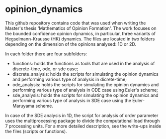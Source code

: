 # opinion_dynamics

This github repository contains code that was used when writing the Master's thesis 'Mathematics of Opinion Formation'.
The work focuses on the bounded confidence opinion dynamics, in particular, three variants of Hegselmann-Krausse (HK) dynamics.
The files are located in two folders depending on the dimension of the opinions analysed: 1D or 2D.

In each folder there are four subfolders: 
- functions: holds the functions as tools that are used in the analysis of discrete-time, ode, or sde case; 
- discrete_analysis: holds the scripts for simulating the opinion dynamics and performing various type of analysis in dicrete-time; 
- ode_analysis: holds the scripts for simulating the opinion dynamics and performing various type of analysis in ODE case using Euler's scheme; 
- sde_analysis: holds the scripts for simulating the opinion dynamics and performing various type of analysis in SDE case using the Euler-Maruyama scheme.

In case of the SDE analysis in 1D, the script for analysis of order parameter uses the multiprocessing package to divide the computational load through 7 processing units.
For a more detailed description, see the write-ups inside the files (scripts or functions).
